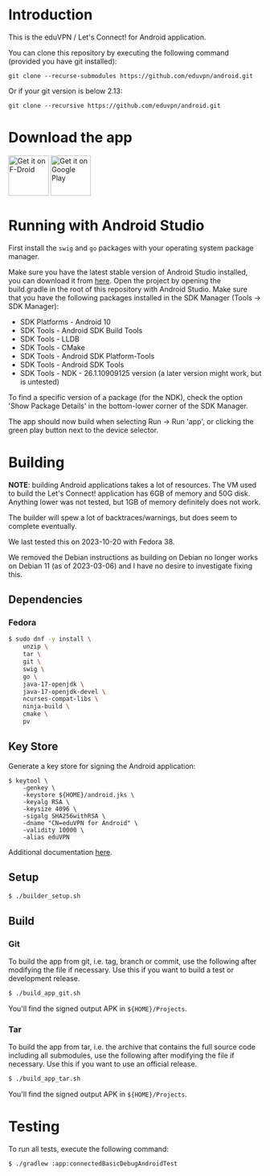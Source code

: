 # Introduction

This is the eduVPN / Let's Connect! for Android application.

You can clone this repository by executing the following command (provided you have git installed):
    
    git clone --recurse-submodules https://github.com/eduvpn/android.git

Or if your git version is below 2.13:

    git clone --recursive https://github.com/eduvpn/android.git

# Download the app

[<img src="https://fdroid.gitlab.io/artwork/badge/get-it-on.png"
     alt="Get it on F-Droid"
     height="80">](https://f-droid.org/packages/nl.eduvpn.app/)
[<img src="https://play.google.com/intl/en_us/badges/static/images/badges/en_badge_web_generic.png"
     alt="Get it on Google Play"
     height="80">](https://play.google.com/store/apps/details?id=nl.eduvpn.app)

# Running with Android Studio

First install the `swig` and `go` packages with your operating system package manager.

Make sure you have the latest stable version of Android Studio installed, you can download it from [here](https://developer.android.com/studio).
Open the project by opening the build.gradle in the root of this repository with Android Studio.
Make sure that you have the following packages installed in the SDK Manager (Tools -> SDK Manager):
* SDK Platforms - Android 10
* SDK Tools - Android SDK Build Tools
* SDK Tools - LLDB
* SDK Tools - CMake
* SDK Tools - Android SDK Platform-Tools
* SDK Tools - Android SDK Tools
* SDK Tools - NDK - 26.1.10909125 version (a later version might work, but is untested)

To find a specific version of a package (for the NDK), check the option 'Show Package Details'
in the bottom-lower corner of the SDK Manager.

The app should now build when selecting Run -> Run 'app', or clicking the green play button next
to the device selector.

# Building

**NOTE**: building Android applications takes a lot of resources. The VM used
to build the Let's Connect! application has 6GB of memory and 50G disk. 
Anything lower was not tested, but 1GB of memory definitely does not work.

The builder will spew a lot of backtraces/warnings, but does seem to complete 
eventually.

We last tested this on 2023-10-20 with Fedora 38.

We removed the Debian instructions as building on Debian no longer works on 
Debian 11 (as of 2023-03-06) and I have no desire to investigate fixing this.

## Dependencies

### Fedora

```bash
$ sudo dnf -y install \
    unzip \
    tar \
    git \
    swig \
    go \
    java-17-openjdk \
    java-17-openjdk-devel \
    ncurses-compat-libs \
    ninja-build \
    cmake \
    pv
```

## Key Store

Generate a key store for signing the Android application:

    $ keytool \
        -genkey \
        -keystore ${HOME}/android.jks \
        -keyalg RSA \
        -keysize 4096 \
        -sigalg SHA256withRSA \
        -dname "CN=eduVPN for Android" \
        -validity 10000 \
        -alias eduVPN

Additional documentation 
[here](https://developer.android.com/studio/publish/app-signing#signing-manually).

## Setup

```bash
$ ./builder_setup.sh
```

## Build

### Git

To build the app from git, i.e. tag, branch or commit, use the following after 
modifying the file if necessary. Use this if you want to build a test or 
development release.

```bash
$ ./build_app_git.sh
```

You'll find the signed output APK in `${HOME}/Projects`.

### Tar

To build the app from tar, i.e. the archive that contains the full source code
including all submodules, use the following after modifying the file if 
necessary. Use this if you want to use an official release.

```bash
$ ./build_app_tar.sh
```

You'll find the signed output APK in `${HOME}/Projects`.

# Testing

To run all tests, execute the following command:

```bash
$ ./gradlew :app:connectedBasicDebugAndroidTest
```
